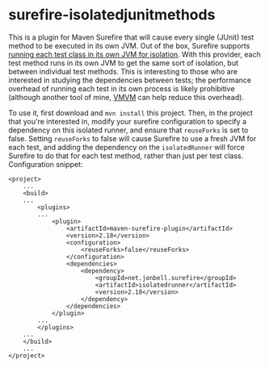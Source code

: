 # surefire-isolatedjunitmethods

This is a plugin for Maven Surefire that will cause every single (JUnit) test method to be executed in its own JVM. Out of the box, Surefire supports [running each test class in its own JVM for isolation](http://maven.apache.org/surefire/maven-surefire-plugin/examples/fork-options-and-parallel-execution.html). With this provider, each test method runs in its own JVM to get the same sort of isolation, but between individual test methods. This is interesting to those who are interested in studying the dependencies between tests; the performance overhead of running each test in its own process is likely prohibitive (although another tool of mine, [VMVM](https://github.com/Programming-Systems-Lab/vmvm) can help reduce this overhead).

To use it, first download and `mvn install` this project. Then, in the project that you're interested in, modify your surefire configuration to specify a dependency on this isolated runner, and ensure that `reuseForks` is set to false. Setting `reuseForks` to false will cause Surefire to use a fresh JVM for each test, and adding the dependency on the `isolatedRunner` will force Surefire to do that for each test method, rather than just per test class. Configuration snippet:

```
<project>
	...
	<build>
	...
		<plugins>
		...
			<plugin>
				<artifactId>maven-surefire-plugin</artifactId>
				<version>2.18</version>
				<configuration>
					<reuseForks>false</reuseForks>
				</configuration>
				<dependencies>
					<dependency>
						<groupId>net.jonbell.surefire</groupId>
						<artifactId>isolatedrunner</artifactId>
						<version>2.18</version>
					</dependency>
				</dependencies>
			</plugin>
		...
		</plugins>
	...
	</build>
	...
</project>
```